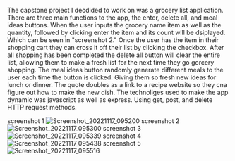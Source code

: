 The capstone project I decdided to work on was a grocery list application. There are three main functions to the app, the enter, delete all, and meal ideas buttons. When the user inputs the grocery name item as well as the quantity, followed by clicking enter the item and its count will be dsiplayed. Which can be seen in "screenshot 2." Once the user has the item in their shopping cart they can cross it off their list by clicking the checkbox. After all shopping has been completed the delete all button will clear the entire list, allowing them to make a fresh list for the next time they go gorcery shopping. The meal ideas button randomly generate different meals to the user each time the button is clicked. Giving them so fresh new ideas for lunch or dinner. The quote doubles as a link to a recipe website so they cna figure out how to make the new dish. The technoliges used to make the app dynamic was javascript as well as express. Using get, post, and delete HTTP request methods.

screenshot 1
![Screenshot_20221117_095200](https://user-images.githubusercontent.com/105823133/202508749-10460b5a-640c-482a-b995-79418cd83a2f.png)
screenshot 2
![Screenshot_20221117_095300](https://user-images.githubusercontent.com/105823133/202508757-2f72225f-c3bc-4c21-9eaa-aea225aae7e7.png)
screenshot 3
![Screenshot_20221117_095339](https://user-images.githubusercontent.com/105823133/202508763-3bba9497-d563-4c51-b915-688d4e87083a.png)
screenshot 4
![Screenshot_20221117_095438](https://user-images.githubusercontent.com/105823133/202508784-152a631e-9a04-4de4-b81c-5d476f81ad46.png)
screenshot 5
![Screenshot_20221117_095516](https://user-images.githubusercontent.com/105823133/202508793-71fb0f60-ea82-427d-a8c1-4d87b933a447.png)
